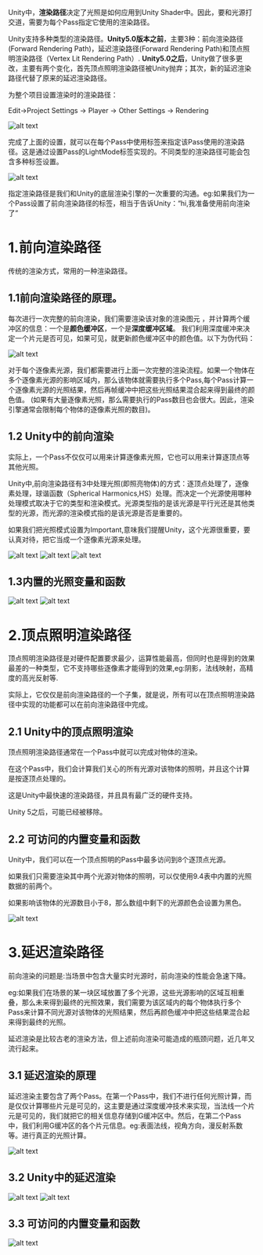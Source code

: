 
Unity中，**渲染路径**决定了光照是如何应用到Unity Shader中。因此，要和光源打交道，需要为每个Pass指定它使用的渲染路径。

Unity支持多种类型的渲染路径。**Unity5.0版本之前**，主要3种：前向渲染路径(Forward Rendering Path)，延迟渲染路径(Forward Rendering Path)和顶点照明渲染路径（Vertex Lit Rendering Path）. **Unity5.0之后**，Unity做了很多更改，主要有两个变化，首先顶点照明渲染路径被Unity抛弃；其次，新的延迟渲染路径代替了原来的延迟渲染路径。

为整个项目设置渲染时的渲染路径：

Edit->Project Settings -> Player -> Other Settings -> Rendering

![alt text](1_复杂的光照.png)

完成了上面的设置，就可以在每个Pass中使用标签来指定该Pass使用的渲染路径。这是通过设置Pass的LightMode标签实现的。不同类型的渲染路径可能会包含多种标签设置。

![alt text](2_复杂的光照.png)

指定渲染路径是我们和Unity的底层渲染引擎的一次重要的沟通。eg:如果我们为一个Pass设置了前向渲染路径的标签，相当于告诉Unity：“hi,我准备使用前向渲染了”

# 1.前向渲染路径

传统的渲染方式，常用的一种渲染路径。

## 1.1前向渲染路径的原理。

每次进行一次完整的前向渲染，我们需要渲染该对象的渲染图元 ，并计算两个缓冲区的信息：一个是**颜色缓冲区**，一个是**深度缓冲区域**。
我们利用深度缓冲来决定一个片元是否可见，如果可见，就更新颜色缓冲区中的颜色值。以下为伪代码：

![alt text](3_复杂的光照.png)


对于每个逐像素光源，我们都需要进行上面一次完整的渲染流程。如果一个物体在多个逐像素光源的影响区域内，那么该物体就需要执行多个Pass,每个Pass计算一个逐像素光源的光照结果，然后再帧缓冲中把这些光照结果混合起来得到最终的颜色值。
(如果有大量逐像素光照，那么需要执行的Pass数目也会很大。因此，渲染引擎通常会限制每个物体的逐像素光照的数目)。

## 1.2 Unity中的前向渲染

实际上，一个Pass不仅仅可以用来计算逐像素光照，它也可以用来计算逐顶点等其他光照。

Unity中,前向渲染路径有3中处理光照(即照亮物体)的方式：逐顶点处理了，逐像素处理，球谐函数（Spherical Harmonics,HS）处理。而决定一个光源使用哪种处理模式取决于它的类型和渲染模式。光源类型指的是该光源是平行光还是其他类型的光源，而光源的渲染模式指的是该光源是否是重要的。

如果我们把光照模式设置为Important,意味我们提醒Unity，这个光源很重要，要认真对待，把它当成一个逐像素光源来处理。

![alt text](4_复杂的光照.png)
![alt text](5_复杂的光照.png)
![alt text](6_复杂的光照.png)

## 1.3内置的光照变量和函数

![alt text](7_复杂的光照.png)
![alt text](8_复杂的光照.png)

# 2.顶点照明渲染路径

顶点照明渲染路径是对硬件配置要求最少，运算性能最高，但同时也是得到的效果最差的一种类型，它不支持哪些逐像素才能得到的效果,eg:阴影，法线映射，高精度的高光反射等.

实际上，它仅仅是前向渲染路径的一个子集，就是说，所有可以在顶点照明渲染路径中实现的功能都可以在前向渲染路径中完成。

## 2.1 Unity中的顶点照明渲染

顶点照明渲染路径通常在一个Pass中就可以完成对物体的渲染。

在这个Pass中，我们会计算我们关心的所有光源对该物体的照明，并且这个计算是按逐顶点处理的。

这是Unity中最快速的渲染路径，并且具有最广泛的硬件支持。

Unity 5之后，可能已经被移除。

## 2.2 可访问的内置变量和函数

Unity中，我们可以在一个顶点照明的Pass中最多访问到8个逐顶点光源。

如果我们只需要渲染其中两个光源对物体的照明，可以仅使用9.4表中内置的光照数据的前两个。

如果影响该物体的光源数目小于8，那么数组中剩下的光源颜色会设置为黑色。

![alt text](9_复杂的光照.png)

# 3.延迟渲染路径

前向渲染的问题是:当场景中包含大量实时光源时，前向渲染的性能会急速下降。

eg:如果我们在场景的某一块区域放置了多个光源，这些光源影响的区域互相重叠，那么未来得到最终的光照效果，我们需要为该区域内的每个物体执行多个Pass来计算不同光源对该物体的光照结果，然后再颜色缓冲中把这些结果混合起来得到最终的光照。

延迟渲染是比较古老的渲染方法，但上述前向渲染可能造成的瓶颈问题，近几年又流行起来。

## 3.1 延迟渲染的原理

延迟渲染主要包含了两个Pass。在第一个Pass中，我们不进行任何光照计算，而是仅仅计算哪些片元是可见的，这主要是通过深度缓冲技术来实现，当法线一个片元是可见的，我们就把它的相关信息存储到G缓冲区中。然后，在第二个Pass中，我们利用G缓冲区的各个片元信息。eg:表面法线，视角方向，漫反射系数等。进行真正的光照计算。

![alt text](10_复杂的光照.png)

## 3.2 Unity中的延迟渲染

![alt text](11_复杂的光照.png)
![alt text](12_复杂的光照.png)

## 3.3 可访问的内置变量和函数

![alt text](13_复杂的光照.png)